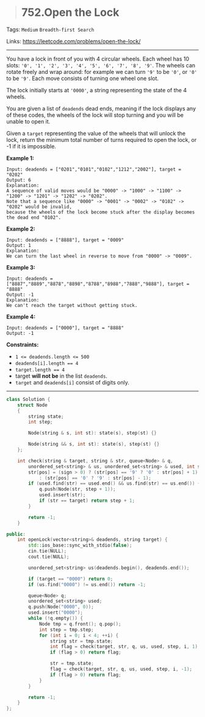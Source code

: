 > # 752.Open the Lock

Tags: `Medium` `Breadth-first Search`

Links: https://leetcode.com/problems/open-the-lock/

-----

You have a lock in front of you with 4 circular wheels. Each wheel has 10 slots: `'0', '1', '2', '3', '4', '5', '6', '7', '8', '9'`. The wheels can rotate freely and wrap around: for example we can turn `'9'` to be `'0'`, or `'0'` to be `'9'`. Each move consists of turning one wheel one slot.

The lock initially starts at `'0000'`, a string representing the state of the 4 wheels.

You are given a list of `deadends` dead ends, meaning if the lock displays any of these codes, the wheels of the lock will stop turning and you will be unable to open it.

Given a `target` representing the value of the wheels that will unlock the lock, return the minimum total number of turns required to open the lock, or -1 if it is impossible.

**Example 1:**

```
Input: deadends = ["0201","0101","0102","1212","2002"], target = "0202"
Output: 6
Explanation:
A sequence of valid moves would be "0000" -> "1000" -> "1100" -> "1200" -> "1201" -> "1202" -> "0202".
Note that a sequence like "0000" -> "0001" -> "0002" -> "0102" -> "0202" would be invalid,
because the wheels of the lock become stuck after the display becomes the dead end "0102".
```

**Example 2:**

```
Input: deadends = ["8888"], target = "0009"
Output: 1
Explanation:
We can turn the last wheel in reverse to move from "0000" -> "0009".
```

**Example 3:**

```
Input: deadends = ["8887","8889","8878","8898","8788","8988","7888","9888"], target = "8888"
Output: -1
Explanation:
We can't reach the target without getting stuck.
```

**Example 4:**

```
Input: deadends = ["0000"], target = "8888"
Output: -1
```

**Constraints:**

- `1 <= deadends.length <= 500`
- `deadends[i].length == 4`
- `target.length == 4`
- target **will not be** in the list `deadends`.
- `target` and `deadends[i]` consist of digits only.

-----

```c++
class Solution {
	struct Node
	{
		string state;
		int step;

		Node(string & s, int st): state(s), step(st) {}	

		Node(string && s, int st): state(s), step(st) {}
	};

	int check(string & target, string & str, queue<Node> & q, 
		unordered_set<string> & us, unordered_set<string> & used, int step, int pos, int sign) {
		str[pos] = (sign > 0) ? (str[pos] == '9' ? '0' : str[pos] + 1) 
            : (str[pos] == '0' ? '9' : str[pos] - 1);
		if (used.find(str) == used.end() && us.find(str) == us.end()) {
			q.push(Node(str, step + 1));
			used.insert(str);
			if (str == target) return step + 1;
		}

		return -1;
	}

public:
    int openLock(vector<string>& deadends, string target) {
    	std::ios_base::sync_with_stdio(false);
    	cin.tie(NULL);
    	cout.tie(NULL);

    	unordered_set<string> us(deadends.begin(), deadends.end());

    	if (target == "0000") return 0;
    	if (us.find("0000") != us.end()) return -1;

    	queue<Node> q;
    	unordered_set<string> used;
    	q.push(Node("0000", 0));
    	used.insert("0000");
    	while (!q.empty()) {
    		Node tmp = q.front(); q.pop();
    		int step = tmp.step;
    		for (int i = 0; i < 4; ++i) {
    			string str = tmp.state;
    			int flag = check(target, str, q, us, used, step, i, 1);
    			if (flag > 0) return flag;

    			str = tmp.state;
    			flag = check(target, str, q, us, used, step, i, -1);
    			if (flag > 0) return flag;
    		}
    	}

    	return -1;
    }
};
```

